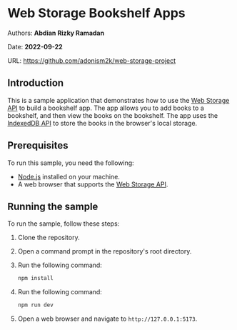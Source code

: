 # Web Storage Bookshelf Apps

Authors: **Abdian Rizky Ramadan**

Date: **2022-09-22**

URL: https://github.com/adonism2k/web-storage-project

## Introduction

This is a sample application that demonstrates how to use the [Web Storage API](https://developer.mozilla.org/en-US/docs/Web/API/Web_Storage_API) to build a bookshelf app. The app allows you to add books to a bookshelf, and then view the books on the bookshelf. The app uses the [IndexedDB API](https://developer.mozilla.org/en-US/docs/Web/API/IndexedDB_API) to store the books in the browser's local storage.

## Prerequisites

To run this sample, you need the following:

* [Node.js](https://nodejs.org/en/) installed on your machine.
* A web browser that supports the [Web Storage API](https://developer.mozilla.org/en-US/docs/Web/API/Web_Storage_API).

## Running the sample

To run the sample, follow these steps:

1. Clone the repository.
2. Open a command prompt in the repository's root directory.
3. Run the following command:

    ```bash
    npm install
    ```
4. Run the following command:

    ```bash
    npm run dev
    ```

5. Open a web browser and navigate to `http://127.0.0.1:5173`.
